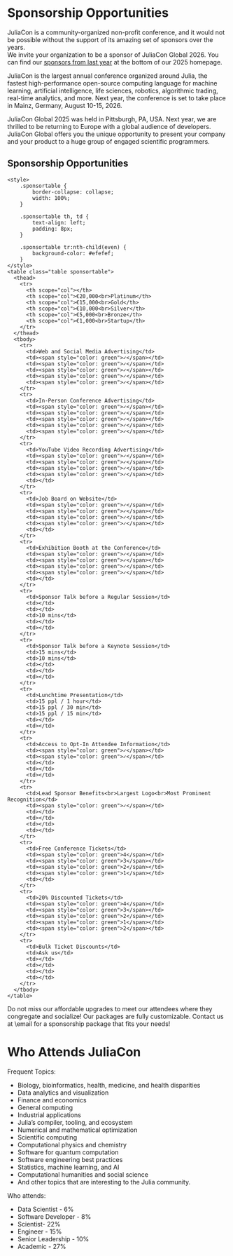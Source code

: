 
# Sponsorship Opportunities

JuliaCon is a community-organized non-profit conference, and it would not be possible without the support of its amazing set of sponsors over the years.  
We invite your organization to be a sponsor of JuliaCon Global 2026. You can find our [sponsors from last year](https://juliacon.org/2025/) at the bottom of our 2025 homepage.

JuliaCon is the largest annual conference organized around Julia, the fastest high-performance open-source computing language for machine learning, artificial intelligence, life sciences, robotics, algorithmic trading, real-time analytics, and more. Next year, the conference is set to take place in Mainz, Germany, August 10-15, 2026.

JuliaCon Global 2025 was held in Pittsburgh, PA, USA. Next year, we are thrilled to be returning to Europe with a global audience of developers. JuliaCon Global offers you the unique opportunity to present your company and your product to a huge group of engaged scientific programmers.

<!-- ## Sponsorship Prospectus

~~~
<div style="text-align: center">
    <a href="https://drive.google.com/file/d/1bFGFAqx1UTJJqDx6oVlBXp_OykvHmEAO/view?usp=sharing">
        <img src="/assets/2025/img/prospectus_preview.jpg" style="width: 35%"/>
        <br>
        <br>
    </a>
    <a href="https://drive.google.com/file/d/1bFGFAqx1UTJJqDx6oVlBXp_OykvHmEAO/view?usp=sharing" class="btn" style="width: 35%" >Download our Sponsorship Prospectus PDF</a>
</div>
~~~ -->

## Sponsorship Opportunities

~~~
<style> 
    .sponsortable { 
        border-collapse: collapse; 
        width: 100%; 
    } 
      
    .sponsortable th, td { 
        text-align: left; 
        padding: 8px; 
    } 
      
    .sponsortable tr:nth-child(even) { 
        background-color: #efefef; 
    } 
</style> 
<table class="table sponsortable">
  <thead>
    <tr>
      <th scope="col"></th>
      <th scope="col">€20,000<br>Platinum</th>
      <th scope="col">€15,000<br>Gold</th>
      <th scope="col">€10,000<br>Silver</th>
      <th scope="col">€5,000<br>Bronze</th>
      <th scope="col">€1,000<br>Startup</th>
    </tr>
  </thead>
  <tbody>
    <tr>
      <td>Web and Social Media Advertising</td>
      <td><span style="color: green">✓</span></td>
      <td><span style="color: green">✓</span></td>
      <td><span style="color: green">✓</span></td>
      <td><span style="color: green">✓</span></td>
      <td><span style="color: green">✓</span></td>
    </tr>
    <tr>
      <td>In-Person Conference Advertising</td>
      <td><span style="color: green">✓</span></td>
      <td><span style="color: green">✓</span></td>
      <td><span style="color: green">✓</span></td>
      <td><span style="color: green">✓</span></td>
      <td><span style="color: green">✓</span></td>
    </tr>
    <tr>
      <td>YouTube Video Recording Advertising</td>
      <td><span style="color: green">✓</span></td>
      <td><span style="color: green">✓</span></td>
      <td><span style="color: green">✓</span></td>
      <td><span style="color: green">✓</span></td>
      <td></td>
    </tr>
    <tr>
      <td>Job Board on Website</td>
      <td><span style="color: green">✓</span></td>
      <td><span style="color: green">✓</span></td>
      <td><span style="color: green">✓</span></td>
      <td><span style="color: green">✓</span></td>
      <td></td>
    </tr>
    <tr>
      <td>Exhibition Booth at the Conference</td>
      <td><span style="color: green">✓</span></td>
      <td><span style="color: green">✓</span></td>
      <td><span style="color: green">✓</span></td>
      <td><span style="color: green">✓</span></td>
      <td></td>
    </tr>
    <tr>
      <td>Sponsor Talk before a Regular Session</td>
      <td></td>
      <td></td>
      <td>10 mins</td>
      <td></td>
      <td></td>
    </tr>
    <tr>
      <td>Sponsor Talk before a Keynote Session</td>
      <td>15 mins</td>
      <td>10 mins</td>
      <td></td>
      <td></td>
      <td></td>
    </tr>
    <tr>
      <td>Lunchtime Presentation</td>
      <td>15 ppl / 1 hour</td>
      <td>15 ppl / 30 min</td>
      <td>15 ppl / 15 min</td>
      <td></td>
      <td></td>
    </tr>
    <tr>
      <td>Access to Opt-In Attendee Information</td>
      <td><span style="color: green">✓</span></td>
      <td><span style="color: green">✓</span></td>
      <td></td>
      <td></td>
      <td></td>
    </tr>
    <tr>
      <td>Lead Sponsor Benefits<br>Largest Logo<br>Most Prominent Recognition</td>
      <td><span style="color: green">✓</span></td>
      <td></td>
      <td></td>
      <td></td>
      <td></td>
    </tr>
    <tr>
      <td>Free Conference Tickets</td>
      <td><span style="color: green">4</span></td>
      <td><span style="color: green">3</span></td>
      <td><span style="color: green">2</span></td>
      <td><span style="color: green">1</span></td>
      <td></td>
    </tr>
    <tr>
      <td>20% Discounted Tickets</td>
      <td><span style="color: green">4</span></td>
      <td><span style="color: green">3</span></td>
      <td><span style="color: green">2</span></td>
      <td><span style="color: green">1</span></td>
      <td><span style="color: green">2</span></td>
    </tr>
    <tr>
      <td>Bulk Ticket Discounts</td>
      <td>Ask us</td>
      <td></td>
      <td></td>
      <td></td>
      <td></td>
    </tr>
  </tbody>
</table>
~~~

Do not miss our affordable upgrades to meet our attendees where they congregate and socialize! Our packages are fully customizable. Contact us at \email for a sponsorship package that fits your needs!

# Who Attends JuliaCon
Frequent Topics:

* Biology, bioinformatics, health, medicine, and health disparities
* Data analytics and visualization
* Finance and economics
* General computing
* Industrial applications
* Julia’s compiler, tooling, and ecosystem
* Numerical and mathematical optimization
* Scientific computing
* Computational physics and chemistry
* Software for quantum computation
* Software engineering best practices
* Statistics, machine learning, and AI
* Computational humanities and social science
* And other topics that are interesting to the Julia community.

Who attends:

* Data Scientist - 6%
* Software Developer - 8%
* Scientist- 22%
* Engineer - 15%
* Senior Leadership - 10%
* Academic - 27%

